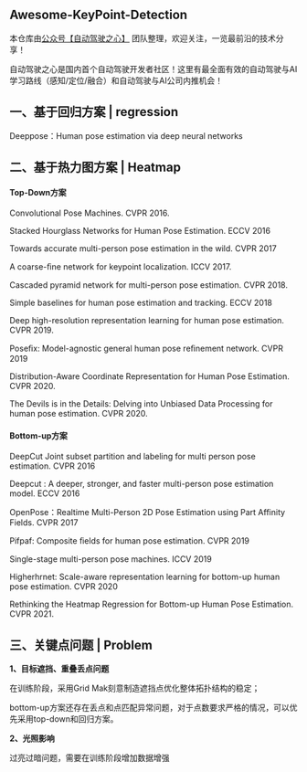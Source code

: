 ## **Awesome**-KeyPoint-Detection

本仓库由[公众号【自动驾驶之心】](https://mp.weixin.qq.com/s?__biz=Mzg2NzUxNTU1OA==&mid=2247542481&idx=1&sn=c6d8609491a128233c3c3b91d68d22a6&chksm=ceb80b18f9cf820e789efd75947633aec9d2f1e8b58c29e5051c05a64b21ae63c244d54886a1&token=11182364&lang=zh_CN#rd) 团队整理，欢迎关注，一览最前沿的技术分享！

自动驾驶之心是国内首个自动驾驶开发者社区！这里有最全面有效的自动驾驶与AI学习路线（感知/定位/融合）和自动驾驶与AI公司内推机会！


## 一、**基于回归**方案 | regression

Deeppose：Human pose estimation via deep neural networks

## **二、基于热力图方案** | Heatmap

#### **Top-Down**方案

Convolutional Pose Machines. CVPR 2016.

Stacked Hourglass Networks for Human Pose Estimation. ECCV 2016

Towards accurate multi-person pose estimation in the wild. CVPR 2017

A coarse-ﬁne network for keypoint localization. ICCV 2017. 

Cascaded pyramid network for multi-person pose estimation. CVPR 2018.

Simple baselines for human pose estimation and tracking.  ECCV 2018

Deep high-resolution representation learning for human pose estimation. CVPR 2019.

Poseﬁx: Model-agnostic general human pose reﬁnement network. CVPR 2019

Distribution-Aware Coordinate Representation for Human Pose Estimation. CVPR 2020.

The Devils is in the Details: Delving into Unbiased Data Processing for human pose estimation. CVPR 2020.

#### Bottom-up方案

DeepCut Joint subset partition and labeling for multi person pose estimation. CVPR 2016

Deepcut : A deeper, stronger, and faster multi-person pose estimation model. ECCV 2016

OpenPose：Realtime Multi-Person 2D Pose Estimation using Part Affinity Fields. CVPR 2017

Pifpaf: Composite ﬁelds for human pose estimation. CVPR 2019

Single-stage multi-person pose machines. ICCV 2019

Higherhrnet: Scale-aware representation learning for bottom-up human pose estimation. CVPR 2020

Rethinking the Heatmap Regression for Bottom-up Human Pose Estimation. CVPR 2021.

## **三、关键点问题** | Problem

**1、目标遮挡、重叠丢点问题**

在训练阶段，采用Grid Mak刻意制造遮挡点优化整体拓扑结构的稳定；

bottom-up方案还存在丢点和点匹配异常问题，对于点数要求严格的情况，可以优先采用top-down和回归方案。

**2、光照影响**

过亮过暗问题，需要在训练阶段增加数据增强